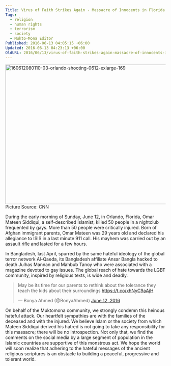 ```yaml
---
Title: Virus of Faith Strikes Again - Massacre of Innocents in Florida
Tags:
  - religion
  - human rights
  - terrorism
  - society
  - Mukto-Mona Editor
Published: 2016-06-13 04:05:15 +06:00
Updated: 2016-06-13 04:23:13 +06:00
OldURL: 2016/06/13/virus-of-faith-strikes-again-massacre-of-innocents-in-florida/
---
```


<img src="https://blog.muktomona.com/wp-content/uploads/2016/06/160612080110-03-orlando-shooting-0612-exlarge-169.jpg" alt="160612080110-03-orlando-shooting-0612-exlarge-169" width="780" height="438" class="aligncenter size-full wp-image-49026" />
Picture Source: CNN

During the early morning of Sunday, June 12, in Orlando, Florida, Omar Mateen Siddiqui, a self-described Islamist, killed 50 people in a nightclub frequented by gays. More than 50 people were critically injured. Born of Afghan immigrant parents, Omar Mateen was 29 years old and declared his allegiance to ISIS in a last minute 911 call. His mayhem was carried out by an assault rifle and lasted for a few hours. 

In Bangladesh, last April, spurred by the same hateful ideology of the global terror network Al-Qaeda, its Bangladesh affiliate Ansar Bangla hacked to death Julhas Mannan and Mahbub Tanoy who were associated with a magazine devoted to gay issues. The global reach of hate towards the LGBT community, inspired by religious texts, is wide and deadly.


<blockquote class="twitter-tweet" data-lang="en"><p lang="en" dir="ltr">May be its time for our parents to rethink about the tolerance they teach the kids about their surroundings <a href="https://t.co/xhNyC9aAjH">https://t.co/xhNyC9aAjH</a></p>&mdash; Bonya Ahmed (@BonyaAhmed) <a href="https://twitter.com/BonyaAhmed/status/742115213047042049">June 12, 2016</a></blockquote>
<script async src="//platform.twitter.com/widgets.js" charset="utf-8"></script>

On behalf of the Muktomona community, we strongly condemn this heinous hateful attack. Our heartfelt sympathies are with the families of the deceased and with the injured. We believe Islam or the society from which Mateen Siddiqui derived his hatred is not going to take any responsibility for this massacre; there will be no introspection. Not only that, we find the comments on the social media by a large segment of population in the Islamic countries are supportive of this monstrous act. We hope the world will soon realize that adhering to the hateful messages of the ancient religious scriptures is an obstacle to building a peaceful, progressive and tolerant world.
